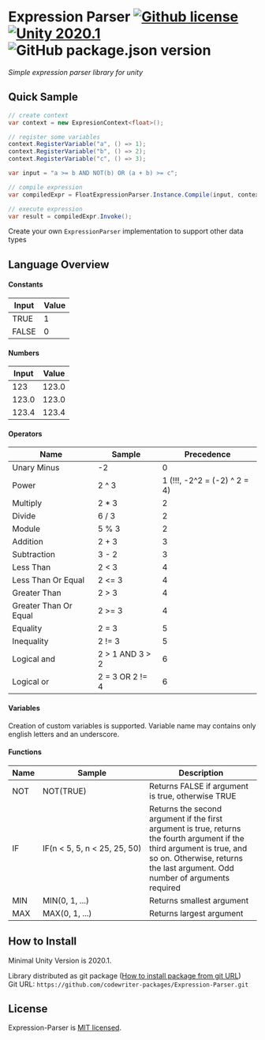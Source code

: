 # Expression Parser [![Github license](https://img.shields.io/github/license/codewriter-packages/Expression-Parser.svg?style=flat-square)](#) [![Unity 2020.1](https://img.shields.io/badge/Unity-2020.1+-2296F3.svg?style=flat-square)](#) ![GitHub package.json version](https://img.shields.io/github/package-json/v/codewriter-packages/Expression-Parser?style=flat-square)
_Simple expression parser library for unity_

## Quick Sample

```csharp
// create context
var context = new ExpresionContext<float>();

// register some variables
context.RegisterVariable("a", () => 1);
context.RegisterVariable("b", () => 2);
context.RegisterVariable("c", () => 3);

var input = "a >= b AND NOT(b) OR (a + b) >= c";

// compile expression
var compiledExpr = FloatExpressionParser.Instance.Compile(input, context, true);

// execute expression
var result = compiledExpr.Invoke();

```

Create your own `ExpressionParser` implementation to support other data types

## Language Overview

#### Constants

| Input | Value |
| ----- | ----- |
| TRUE  | 1     |
| FALSE | 0     |

#### Numbers

| Input | Value |
| ----- | ----- |
| 123   | 123.0 |
| 123.0 | 123.0 |
| 123.4 | 123.4 |

#### Operators

| Name        | Sample | Precedence |
| ----------- | ------ | ---------- |
| Unary Minus | -2     | 0  |
| Power       | 2 ^ 3  | 1 (!!!, -2^2 = (-2) ^ 2 = 4)  |
| Multiply    | 2 * 3  | 2  |
| Divide      | 6 / 3  | 2  |
| Module      | 5 % 3  | 2  |
| Addition    | 2 + 3  | 3  |
| Subtraction | 3 - 2  | 3  |
| Less Than   | 2 < 3  | 4  |
| Less Than Or Equal | 2 <= 3 | 4 |
| Greater Than | 2 > 3  | 4  |
| Greater Than Or Equal | 2 >= 3 | 4 |
| Equality    | 2 = 3  | 5  |
| Inequality  | 2 != 3 | 5  |
| Logical and | 2 > 1 AND 3 > 2 | 6 |
| Logical or | 2 = 3 OR 2 != 4 | 6 |

#### Variables

Creation of custom variables is supported. Variable name may contains only english letters and an underscore.

#### Functions

| Name | Sample    | Description |
| ---- | --------- | ----------- |
| NOT  | NOT(TRUE) | Returns FALSE if argument is true, otherwise TRUE |
| IF   | IF(n < 5, 5, n < 25, 25, 50) | Returns the second argument if the first argument is true, returns the fourth argument if the third argument is true, and so on. Otherwise, returns the last argument. Odd number of arguments required   |
| MIN  | MIN(0, 1, ...) | Returns smallest argument |
| MAX  | MAX(0, 1, ...) | Returns largest argument |

## How to Install
Minimal Unity Version is 2020.1.

Library distributed as git package ([How to install package from git URL](https://docs.unity3d.com/Manual/upm-ui-giturl.html))
<br>Git URL: `https://github.com/codewriter-packages/Expression-Parser.git`

## License

Expression-Parser is [MIT licensed](./LICENSE.md).
